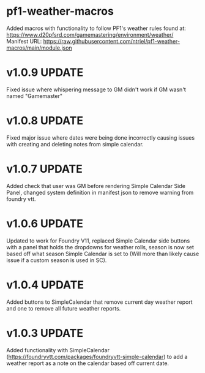 # pf1-weather-macros
Added macros with functionality to follow PF1's weather rules found at:<br>
https://www.d20pfsrd.com/gamemastering/environment/weather/ <br>
Manifest URL: https://raw.githubusercontent.com/ntriel/pf1-weather-macros/main/module.json

# v1.0.9 UPDATE
Fixed issue where whispering message to GM didn't work if GM wasn't named "Gamemaster"

# v1.0.8 UPDATE
Fixed major issue where dates were being done incorrectly causing issues with creating and deleting notes from simple calendar.

# v1.0.7 UPDATE
Added check that user was GM before rendering Simple Calendar Side Panel, changed system definition in manifest json to remove warning from foundry vtt.

# v1.0.6 UPDATE
Updated to work for Foundry V11, replaced Simple Calendar side buttons with a panel that holds the dropdowns for weather rolls, season is now set based off what season Simple Calendar is set to (Will more than likely cause issue if a custom season is used in SC).

# v1.0.4 UPDATE
Added buttons to SimpleCalendar that remove current day weather report and one to remove all future weather reports.

# v1.0.3 UPDATE
Added functionality with SimpleCalendar (https://foundryvtt.com/packages/foundryvtt-simple-calendar) to add a weather report as a note on the calendar based off current date.
